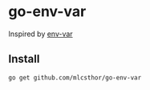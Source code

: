 # go-env-var

Inspired by [env-var](https://github.com/evanshortiss/env-var)

## Install

`go get github.com/mlcsthor/go-env-var`